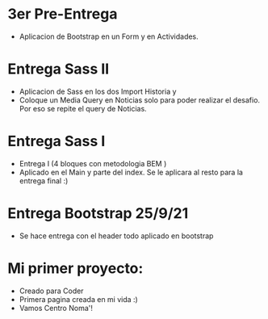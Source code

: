 # 3er Pre-Entrega
- Aplicacion de Bootstrap en un Form y en Actividades.
# Entrega Sass II
- Aplicacion de Sass en los dos Import Historia y 
- Coloque un Media Query en Noticias solo para poder realizar el desafio. Por eso se repite el query de Noticias.

# Entrega Sass I
- Entrega I (4 bloques con metodologia BEM )
- Aplicado en el Main y parte del index. Se le aplicara al resto para la entrega final :)

# Entrega Bootstrap 25/9/21
- Se hace entrega con el header todo aplicado en bootstrap

# Mi primer proyecto:
- Creado para Coder
- Primera pagina creada en mi vida :)
- Vamos Centro Noma'!